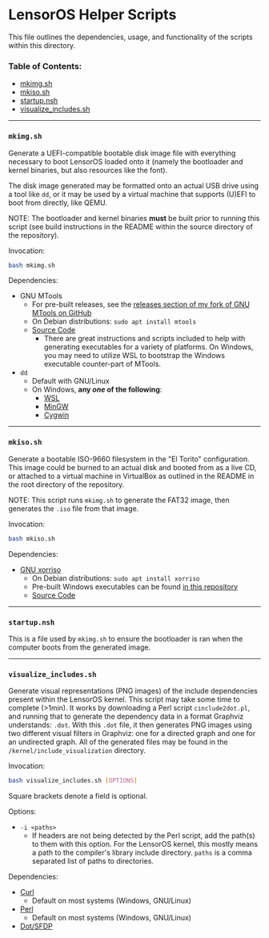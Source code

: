 # LensorOS Helper Scripts
This file outlines the dependencies, usage, and functionality of the scripts within this directory.

### Table of Contents:
- [mkimg.sh](#mkimg-sh)
- [mkiso.sh](#mkiso-sh)
- [startup.nsh](#startup-nsh)
- [visualize_includes.sh](#visualize-includes-sh)

---

### `mkimg.sh` <a name="mkimg-sh"></a>
Generate a UEFI-compatible bootable disk image file with everything necessary to boot LensorOS loaded onto it (namely the bootloader and kernel binaries, but also resources like the font).

The disk image generated may be formatted onto an actual USB drive using a tool like `dd`, or it may be used by a virtual machine that supports (U)EFI to boot from directly, like QEMU.

NOTE: The bootloader and kernel binaries **must** be built prior to running this script (see build instructions in the README within the source directory of the repository).

Invocation:
```bash
bash mkimg.sh
```

Dependencies:
- GNU MTools
  - For pre-built releases, see the [releases section of my fork of GNU MTools on GitHub](https://github.com/LensPlaysGames/mtools/releases)
  - On Debian distributions: `sudo apt install mtools`
  - [Source Code](http://ftp.gnu.org/gnu/mtools/mtools-4.0.38.tar.gz)
    - There are great instructions and scripts included to help with generating executables for a variety of platforms. On Windows, you may need to utilize WSL to bootstrap the Windows executable counter-part of MTools.
- `dd`
  - Default with GNU/Linux
  - On Windows, **any *one* of the following**: 
    - [WSL](https://docs.microsoft.com/en-us/windows/wsl/about)
	- [MinGW](https://sourceforge.net/projects/mingw/)
	- [Cygwin](https://www.cygwin.com/)
	
---

### `mkiso.sh`  <a name="mkiso-sh"></a>
Generate a bootable ISO-9660 filesystem in the "El Torito" configuration. This image could be burned to an actual disk and booted from as a live CD, or attached to a virtual machine in VirtualBox as outlined in the README in the root directory of the repository.

NOTE: This script runs `mkimg.sh` to generate the FAT32 image, then generates the `.iso` file from that image.

Invocation:
```bash
bash mkiso.sh
```

Dependencies:
- [GNU xorriso](https://www.gnu.org/software/xorriso/)
  - On Debian distributions: `sudo apt install xorriso`
  - Pre-built Windows executables can be found [in this repository](https://github.com/PeyTy/xorriso-exe-for-windows)
  - [Source Code](https://www.gnu.org/software/xorriso/xorriso-1.5.4.pl02.tar.gz)

---

### `startup.nsh` <a name="startup-nsh"></a>
This is a file used by `mkimg.sh` to ensure the bootloader is ran when the computer boots from the generated image.

---

### `visualize_includes.sh` <a name="visualize-includes-sh"></a>
Generate visual representations (PNG images) of the include dependencies present within the LensorOS kernel. This script may take some time to complete (>1min). It works by downloading a Perl script `cinclude2dot.pl`, and running that to generate the dependency data in a format Graphviz understands: `.dot`. With this `.dot` file, it then generates PNG images using two different visual filters in Graphviz: one for a directed graph and one for an undirected graph. All of the generated files may be found in the `/kernel/include_visualization` directory.

Invocation:
```bash
bash visualize_includes.sh [OPTIONS]
```
Square brackets denote a field is optional.

Options:
- `-i <paths>`
  - If headers are not being detected by the Perl script, add the path(s) to them with this option. For the LensorOS kernel, this mostly means a path to the compiler's library include directory. `paths` is a comma separated list of paths to directories.

Dependencies:
- [Curl](https://curl.se/)
  - Default on most systems (Windows, GNU/Linux)
- [Perl](https://www.perl.org/)
  - Default on most systems (Windows, GNU/Linux)
- [Dot/SFDP](https://www.graphviz.org/download/)
